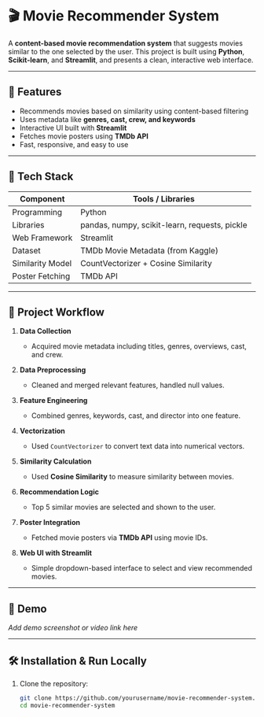 # 🎬 Movie Recommender System

A **content-based movie recommendation system** that suggests movies similar to the one selected by the user. This project is built using **Python**, **Scikit-learn**, and **Streamlit**, and presents a clean, interactive web interface.

---

## 🚀 Features

- Recommends movies based on similarity using content-based filtering  
- Uses metadata like **genres, cast, crew, and keywords**  
- Interactive UI built with **Streamlit**  
- Fetches movie posters using **TMDb API**  
- Fast, responsive, and easy to use

---

## 📌 Tech Stack

| Component         | Tools / Libraries                           |
|------------------|---------------------------------------------|
| Programming      | Python                                       |
| Libraries        | pandas, numpy, scikit-learn, requests, pickle |
| Web Framework    | Streamlit                                    |
| Dataset          | TMDb Movie Metadata (from Kaggle)            |
| Similarity Model | CountVectorizer + Cosine Similarity          |
| Poster Fetching  | TMDb API                                     |

---

## 🧠 Project Workflow

1. **Data Collection**  
   - Acquired movie metadata including titles, genres, overviews, cast, and crew.

2. **Data Preprocessing**  
   - Cleaned and merged relevant features, handled null values.

3. **Feature Engineering**  
   - Combined genres, keywords, cast, and director into one feature.

4. **Vectorization**  
   - Used `CountVectorizer` to convert text data into numerical vectors.

5. **Similarity Calculation**  
   - Used **Cosine Similarity** to measure similarity between movies.

6. **Recommendation Logic**  
   - Top 5 similar movies are selected and shown to the user.

7. **Poster Integration**  
   - Fetched movie posters via **TMDb API** using movie IDs.

8. **Web UI with Streamlit**  
   - Simple dropdown-based interface to select and view recommended movies.

---

## 📸 Demo

*Add demo screenshot or video link here*

---

## 🛠️ Installation & Run Locally

1. Clone the repository:
   ```bash
   git clone https://github.com/yourusername/movie-recommender-system.git
   cd movie-recommender-system
